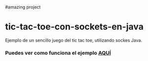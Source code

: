 #amazing project
# tic-tac-toe-con-sockets-en-java
Ejemplo de un sencillo juego del tic tac toe, utilizando sockes Java.<br>
<h3>Puedes ver como funciona el ejemplo <a href="https://www.youtube.com/watch?v=IgAHXbxnxJE" title="Vídeo Ejemplo" target="_blank">AQUÍ</a></h3>
